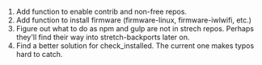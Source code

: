 1. Add function to enable contrib and non-free repos.
2. Add function to install firmware (firmware-linux, firmware-iwlwifi, etc.)
3. Figure out what to do as npm and gulp are not in strech repos. Perhaps
   they'll find their way into stretch-backports later on.
4. Find a better solution for check_installed. The current one makes typos hard
   to catch.

